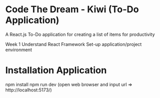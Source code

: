 # Code The Dream - Kiwi (To-Do Application)

A React.js To-Do application for creating a list of items for productivity

Week 1
Understand React Framework
Set-up application/project environment

# Installation Application
npm install
npm run dev (open web browser and input url => http://localhost:5173/)
